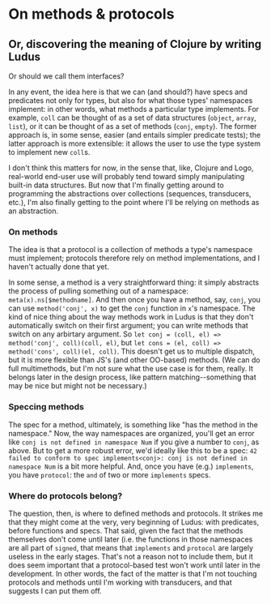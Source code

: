 # On methods & protocols
## Or, discovering the meaning of Clojure by writing Ludus

Or should we call them interfaces?

In any event, the idea here is that we can (and should?) have specs and predicates not only for types, but also for what those types' namespaces implement: in other words, what methods a particular type implements. For example, `coll` can be thought of as a set of data structures (`object`, `array`, `list`), or it can be thought of as a set of methods (`conj`, `empty`). The former approach is, in some sense, easier (and entails simpler predicate tests); the latter approach is more extensible: it allows the user to use the type system to implement new `coll`s.

I don't think this matters for now, in the sense that, like, Clojure and Logo, real-world end-user use will probably tend toward simply manipulating built-in data structures. But now that I'm finally getting around to programming the abstractions over collections (sequences, transducers, etc.), I'm also finally getting to the point where I'll be relying on methods as an abstraction.

### On methods
The idea is that a protocol is a collection of methods a type's namespace must implement; protocols therefore rely on method implementations, and I haven't actually done that yet.

In some sense, a method is a very straightforward thing: it simply abstracts the process of pulling something out of a namespace: `meta(x).ns[$methodname]`. And then once you have a method, say, `conj`, you can use `method('conj', x)` to get the `conj` function in `x`'s namespace. The kind of nice thing about the way methods work in Ludus is that they don't automatically switch on their first argument; you can write methods that switch on any arbirtary argument. So `let conj = (coll, el) => method('conj', coll)(coll, el)`, but `let cons = (el, coll) => method('cons', coll)(el, coll)`. This doesn't get us to multiple dispatch, but it is more flexible than JS's (and other OO-based) methods. (We can do full multimethods, but I'm not sure what the use case is for them, really. It belongs later in the design process, like pattern matching--something that may be nice but might not be necessary.)

### Speccing methods
The spec for a method, ultimately, is something like "has the method in the namespace." Now, the way namespaces are organized, you'll get an error like `conj is not defined in namespace Num` if you give a number to `conj`, as above. But to get a more robust error, we'd ideally like this to be a spec: `42 failed to conform to spec implements<conj>: conj is not defined in namespace Num` is a bit more helpful. And, once you have (e.g.) `implements`, you have `protocol`: the `and` of two or more `implements` specs.

### Where do protocols belong?
The question, then, is where to defined methods and protocols. It strikes me that they might come at the very, very beginning of Ludus: with predicates, before functions and specs. That said, given the fact that the methods themselves don't come until later (i.e. the functions in those namespaces are all part of `signed`, that means that `implements` and `protocol` are largely useless in the early stages. That's not a reason not to include them, but it does seem important that a protocol-based test won't work until later in the development. In other words, the fact of the matter is that I'm not touching protocols and methods until I'm working with transducers, and that suggests I can put them off.
